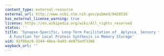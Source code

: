 ```yaml
---
content_type: external-resource
external_url: http://www.ncbi.nlm.nih.gov/pubmed/9428516
has_external_license_warning: true
license: https://en.wikipedia.org/wiki/All_rights_reserved
status: ''
title: 'Synapse-Specific, Long-Term Facilitation of _Aplysia_ Sensory to Motor Synapses:
  A Function for Local Protein Synthesis in Memory Storage'
uid: 92f86ac8-3244-48ea-9a03-de875edf3166
wayback_url: ''
---
```

